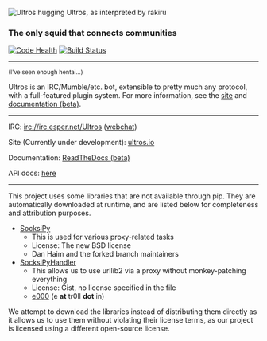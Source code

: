 ![Ultros hugging Ultros, as interpreted by rakiru](https://dl.dropboxusercontent.com/u/7298729/drawings/ultros.png)

### The only squid that connects communities

[![Code Health](https://landscape.io/github/UltrosBot/Ultros/master/landscape.png)](https://landscape.io/github/UltrosBot/Ultros/master)
[![Build Status](https://travis-ci.org/UltrosBot/Ultros.png?branch=master)](https://travis-ci.org/UltrosBot/Ultros)

-------------------

<sub>(I've seen enough hentai...)</sub>

Ultros is an IRC/Mumble/etc. bot, extensible to pretty much any protocol, with a full-featured plugin system.
For more information, see the [site](http://ultros.io) and [documentation (beta)](http://docs.ultros.io).

-------------------

IRC: [irc://irc.esper.net/Ultros](irc://irc.esper.net/Ultros) ([webchat](https://webchat.esper.net/?nick=&channels=Ultros))

Site (Currently under development): [ultros.io](https://ultros.io)

Documentation: [ReadTheDocs (beta)](http://docs.ultros.io)

API docs: [here](http://apidocs.ultros.io)

-------------------

This project uses some libraries that are not available through pip. They are automatically downloaded at
runtime, and are listed below for completeness and attribution purposes.

* [SocksiPy](http://socksipy-branch.googlecode.com)
    * This is used for various proxy-related tasks
    * License: The new BSD license
    * Dan Haim and the forked branch maintainers
* [SocksiPyHandler](https://gist.github.com/e000/869791)
    * This allows us to use urllib2 via a proxy without monkey-patching everything
    * License: Gist, no license specified in the file
    * [e000](https://github.com/e000) (e **at** tr0ll **dot** in)

We attempt to download the libraries instead of distributing them directly as it allows us to use them
without violating their license terms, as our project is licensed using a different open-source license.
